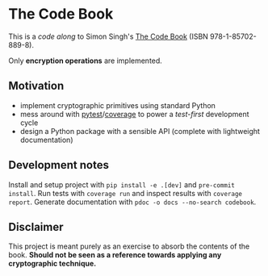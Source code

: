 # The Code Book

This is a _code along_ to Simon Singh's
[The Code Book](https://simonsingh.net/books/the-code-book/)
(ISBN 978-1-85702-889-8).

Only **encryption operations** are implemented.

## Motivation

- implement cryptographic primitives using standard Python
- mess around with [pytest](https://docs.pytest.org/)/[coverage](https://coverage.readthedocs.io)
  to power a _test-first_ development cycle
- design a Python package with a sensible API (complete with lightweight documentation)

## Development notes

Install and setup project with `pip install -e .[dev]` and `pre-commit install`.
Run tests with `coverage run` and inspect results with `coverage report`.
Generate documentation with `pdoc -o docs --no-search codebook`.

## Disclaimer

This project is meant purely as an exercise to absorb the contents of the book.
**Should not be seen as a reference towards applying any cryptographic technique.**
